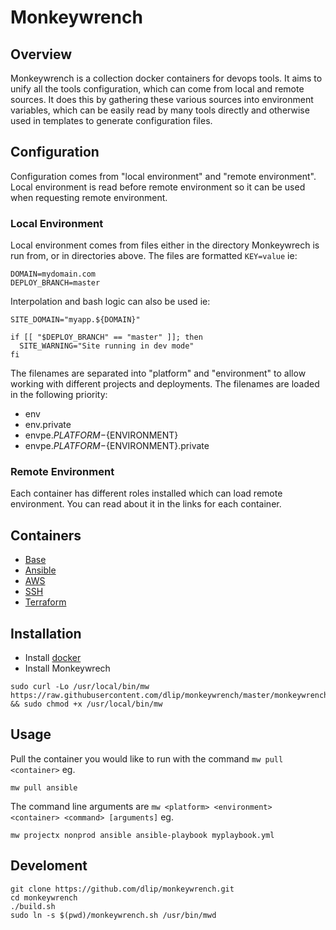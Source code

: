 # Monkeywrench

## Overview

Monkeywrench is a collection docker containers for devops tools. It aims to unify all the tools configuration, which can come from local and remote sources. It does this by gathering these various sources into environment variables, which can be easily read by many tools directly and otherwise used in templates to generate configuration files.

## Configuration

Configuration comes from "local environment" and "remote environment". Local environment is read before remote environment so it can be used when requesting remote environment.

### Local Environment

Local environment comes from files either in the directory Monkeywrech is run from, or in directories above. The files are formatted `KEY=value` ie: 

```
DOMAIN=mydomain.com
DEPLOY_BRANCH=master
```

Interpolation and bash logic can also be used ie:

```
SITE_DOMAIN="myapp.${DOMAIN}"

if [[ "$DEPLOY_BRANCH" == "master" ]]; then
  SITE_WARNING="Site running in dev mode"
fi
```

The filenames are separated into "platform" and "environment" to allow working with different projects and deployments. The filenames are loaded in the following priority:

- env
- env.private
- envpe.${PLATFORM}-${ENVIRONMENT}
- envpe.${PLATFORM}-${ENVIRONMENT}.private

### Remote Environment

Each container has different roles installed which can load remote environment. You can read about it in the links for each container.

## Containers

- [Base](https://github.com/dlip/monkeywrench/blob/master/docs/base.md)
- [Ansible](https://github.com/dlip/monkeywrench/blob/master/docs/ansible.md)
- [AWS](https://github.com/dlip/monkeywrench/blob/master/docs/aws.md)
- [SSH](https://github.com/dlip/monkeywrench/blob/master/docs/ssh.md)
- [Terraform](https://github.com/dlip/monkeywrench/blob/master/docs/terraform.md)

## Installation

- Install [docker](https://docs.docker.com/engine/installation/)
- Install Monkeywrech

```
sudo curl -Lo /usr/local/bin/mw https://raw.githubusercontent.com/dlip/monkeywrench/master/monkeywrench.sh && sudo chmod +x /usr/local/bin/mw
```

## Usage

Pull the container you would like to run with the command `mw pull <container>` eg.

```
mw pull ansible
```

The command line arguments are `mw <platform> <environment> <container> <command> [arguments]` eg.

```
mw projectx nonprod ansible ansible-playbook myplaybook.yml
```

## Develoment

```
git clone https://github.com/dlip/monkeywrench.git
cd monkeywrench
./build.sh
sudo ln -s $(pwd)/monkeywrench.sh /usr/bin/mwd
```


